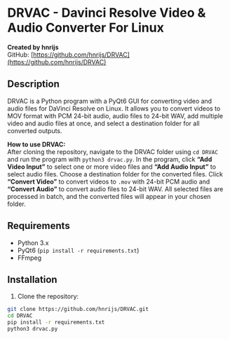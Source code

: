 # DRVAC - Davinci Resolve Video & Audio Converter For Linux

**Created by hnrijs**  
GitHub: [https://github.com/hnrijs/DRVAC](https://github.com/hnrijs/DRVAC)

## Description
DRVAC is a Python program with a PyQt6 GUI for converting video and audio files for DaVinci Resolve on Linux. It allows you to convert videos to MOV format with PCM 24-bit audio, audio files to 24-bit WAV, add multiple video and audio files at once, and select a destination folder for all converted outputs.

**How to use DRVAC:**  
After cloning the repository, navigate to the DRVAC folder using `cd DRVAC` and run the program with `python3 drvac.py`. In the program, click **“Add Video Input”** to select one or more video files and **“Add Audio Input”** to select audio files. Choose a destination folder for the converted files. Click **“Convert Video”** to convert videos to `.mov` with 24-bit PCM audio and **“Convert Audio”** to convert audio files to 24-bit WAV. All selected files are processed in batch, and the converted files will appear in your chosen folder.

## Requirements
- Python 3.x  
- PyQt6 (`pip install -r requirements.txt`)  
- FFmpeg

## Installation
1. Clone the repository:
```bash
git clone https://github.com/hnrijs/DRVAC.git
cd DRVAC
pip install -r requirements.txt
python3 drvac.py
